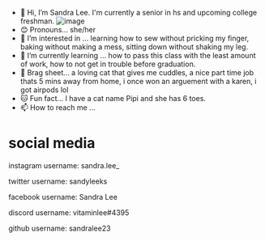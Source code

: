 - 👋 Hi, I’m Sandra Lee. I'm currently a senior in hs and upcoming college freshman. 
![image](https://user-images.githubusercontent.com/84578848/121831361-43864b00-cc95-11eb-9a55-8014dc55f875.png)
- 😊 Pronouns... she/her
- 👀 I’m interested in ... learning how to sew without pricking my finger, baking without making a mess, sitting down without shaking my leg.
- 🌱 I’m currently learning ... how to pass this class with the least amount of work, how to not get in trouble before graduation.
- 💞️ Brag sheet... a loving cat that gives me cuddles, a nice part time job thats 5 mins away from home, i once won an arguement with a karen, i got airpods lol
- 🐱 Fun fact... I have a cat name Pipi and she has 6 toes. 
- 📫 How to reach me ...

# social media 
instagram username: sandra.lee_

twitter username: sandyleeks

facebook username: Sandra Lee

discord username: vitaminlee#4395

github username: sandralee23

<!---
sandralee23/sandralee23 is a ✨ special ✨ repository because its `README.md` (this file) appears on your GitHub profile.
You can click the Preview link to take a look at your changes.
--->
